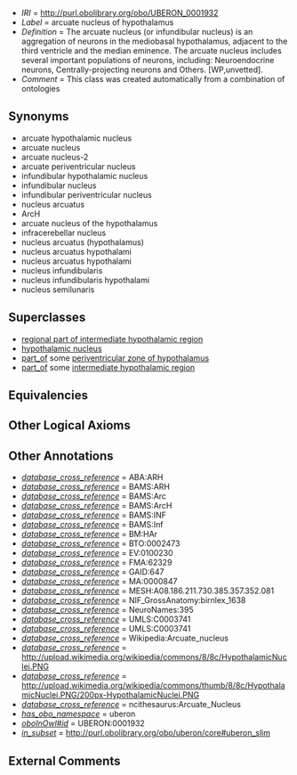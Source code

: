  * *IRI* = http://purl.obolibrary.org/obo/UBERON_0001932
 * *Label* = arcuate nucleus of hypothalamus
 * *Definition* = The arcuate nucleus (or infundibular nucleus) is an aggregation of neurons in the mediobasal hypothalamus, adjacent to the third ventricle and the median eminence. The arcuate nucleus includes several important populations of neurons, including: Neuroendocrine neurons, Centrally-projecting neurons and Others. [WP,unvetted].
 * *Comment* = This class was created automatically from a combination of ontologies

## Synonyms

 * arcuate hypothalamic nucleus
 * arcuate nucleus
 * arcuate nucleus-2
 * arcuate periventricular nucleus
 * infundibular hypothalamic nucleus
 * infundibular nucleus
 * infundibular periventricular nucleus
 * nucleus arcuatus
 * ArcH
 * arcuate nucleus of the hypothalamus
 * infracerebellar nucleus
 * nucleus arcuatus (hypothalamus)
 * nucleus arcuatus hypothalami
 * nucleus arcuatus hypothalami
 * nucleus infundibularis
 * nucleus infundibularis hypothalami
 * nucleus semilunaris

## Superclasses

 * [regional part of intermediate hypothalamic region](../../UBERON/51/UBERON_0002951.md)
 * [hypothalamic nucleus](../../UBERON/68/UBERON_0006568.md)
 * [part_of](../../BFO/50/BFO_0000050.md) some [periventricular zone of hypothalamus](../../UBERON/71/UBERON_0002271.md)
 * [part_of](../../BFO/50/BFO_0000050.md) some [intermediate hypothalamic region](../../UBERON/55/UBERON_0002555.md)

## Equivalencies


## Other Logical Axioms


## Other Annotations

 * *[database_cross_reference](../../ef/oboInOwl#hasDbXref.md)* = ABA:ARH
 * *[database_cross_reference](../../ef/oboInOwl#hasDbXref.md)* = BAMS:ARH
 * *[database_cross_reference](../../ef/oboInOwl#hasDbXref.md)* = BAMS:Arc
 * *[database_cross_reference](../../ef/oboInOwl#hasDbXref.md)* = BAMS:ArcH
 * *[database_cross_reference](../../ef/oboInOwl#hasDbXref.md)* = BAMS:INF
 * *[database_cross_reference](../../ef/oboInOwl#hasDbXref.md)* = BAMS:Inf
 * *[database_cross_reference](../../ef/oboInOwl#hasDbXref.md)* = BM:HAr
 * *[database_cross_reference](../../ef/oboInOwl#hasDbXref.md)* = BTO:0002473
 * *[database_cross_reference](../../ef/oboInOwl#hasDbXref.md)* = EV:0100230
 * *[database_cross_reference](../../ef/oboInOwl#hasDbXref.md)* = FMA:62329
 * *[database_cross_reference](../../ef/oboInOwl#hasDbXref.md)* = GAID:647
 * *[database_cross_reference](../../ef/oboInOwl#hasDbXref.md)* = MA:0000847
 * *[database_cross_reference](../../ef/oboInOwl#hasDbXref.md)* = MESH:A08.186.211.730.385.357.352.081
 * *[database_cross_reference](../../ef/oboInOwl#hasDbXref.md)* = NIF_GrossAnatomy:birnlex_1638
 * *[database_cross_reference](../../ef/oboInOwl#hasDbXref.md)* = NeuroNames:395
 * *[database_cross_reference](../../ef/oboInOwl#hasDbXref.md)* = UMLS:C0003741
 * *[database_cross_reference](../../ef/oboInOwl#hasDbXref.md)* = UMLS:C0003741
 * *[database_cross_reference](../../ef/oboInOwl#hasDbXref.md)* = Wikipedia:Arcuate_nucleus
 * *[database_cross_reference](../../ef/oboInOwl#hasDbXref.md)* = http://upload.wikimedia.org/wikipedia/commons/8/8c/HypothalamicNuclei.PNG
 * *[database_cross_reference](../../ef/oboInOwl#hasDbXref.md)* = http://upload.wikimedia.org/wikipedia/commons/thumb/8/8c/HypothalamicNuclei.PNG/200px-HypothalamicNuclei.PNG
 * *[database_cross_reference](../../ef/oboInOwl#hasDbXref.md)* = ncithesaurus:Arcuate_Nucleus
 * *[has_obo_namespace](../../ce/oboInOwl#hasOBONamespace.md)* = uberon
 * *[oboInOwl#id](../../id/oboInOwl#id.md)* = UBERON:0001932
 * *[in_subset](../../et/oboInOwl#inSubset.md)* = http://purl.obolibrary.org/obo/uberon/core#uberon_slim

## External Comments

